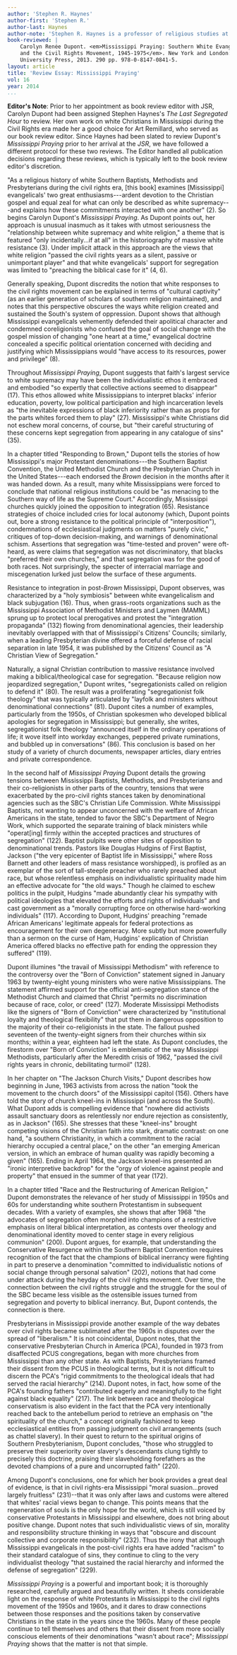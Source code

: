 ```yaml
---
author: 'Stephen R. Haynes'
author-first: 'Stephen R.'
author-last: Haynes
author-note: 'Stephen R. Haynes is a professor of religious studies at Rhodes College.'
book-reviewed: |
    Carolyn Renėe Dupont. <em>Mississippi Praying: Southern White Evangelicals
    and the Civil Rights Movement, 1945-1975</em>. New York and London: New York
    University Press, 2013. 290 pp. 978-0-8147-0841-5.
layout: article
title: 'Review Essay: Mississippi Praying'
vol: 16
year: 2014
...
```


**Editor's Note**: Prior to her appointment as book review editor with
JSR, Carolyn Dupont had been assigned Stephen Haynes's *The Last
Segregated Hour* to review. Her own work on white Christians in
Mississippi during the Civil Rights era made her a good choice for Art
Remillard, who served as our book review editor. Since Haynes had been
slated to review Dupont's *Mississippi Praying* prior to her arrival at
the *JSR*, we have followed a different protocol for these two reviews.
The Editor handled all publication decisions regarding these reviews,
which is typically left to the book review editor's discretion.

"As a religious history of white Southern Baptists, Methodists and
Presbyterians during the civil rights era, [this book] examines
[Mississippi] evangelicals' two great enthusiasms---ardent devotion to
the Christian gospel and equal zeal for what can only be described as
white supremacy---and explains how these commitments interacted with one
another" (2). So begins Carolyn Dupont's *Mississippi Praying*. As
Dupont points out, her approach is unusual inasmuch as it takes with
utmost seriousness the "relationship between white supremacy and white
religion," a theme that is featured "only incidentally...if at all" in
the historiography of massive white resistance (3). Under implicit
attack in this approach are the views that white religion "passed the
civil rights years as a silent, passive or unimportant player" and that
white evangelicals' support for segregation was limited to "preaching
the biblical case for it" (4, 6).

Generally speaking, Dupont discredits the notion that white responses to
the civil rights movement can be explained in terms of "cultural
captivity" (as an earlier generation of scholars of southern religion
maintained), and notes that this perspective obscures the ways white
religion created and sustained the South's system of oppression. Dupont
shows that although Mississippi evangelicals vehemently defended their
apolitical character and condemned coreligionists who confused the goal
of social change with the gospel mission of changing "one heart at a
time," evangelical doctrine concealed a specific political orientation
concerned with deciding and justifying which Mississippians would "have
access to its resources, power and privilege" (8).

Throughout *Mississippi Praying*, Dupont suggests that faith's largest
service to white supremacy may have been the individualistic ethos it
embraced and embodied "so expertly that collective actions seemed to
disappear" (17). This ethos allowed white Mississippians to interpret
blacks' inferior education, poverty, low political participation and
high incarceration levels as "the inevitable expressions of black
inferiority rather than as props for the parts whites forced them to
play" (27). Mississippi's white Christians did not eschew moral
concerns, of course, but "their careful structuring of these concerns
kept segregation from appearing in any catalogue of sins" (35).

In a chapter titled "Responding to Brown," Dupont tells the stories of
how Mississippi's major Protestant denominations---the Southern Baptist
Convention, the United Methodist Church and the Presbyterian Church in
the United States---each endorsed the *Brown* decision in the months
after it was handed down. As a result, many white Mississippians were
forced to conclude that national religious institutions could be "as
menacing to the Southern way of life as the Supreme Court." Accordingly,
Mississippi churches quickly joined the opposition to integration (65).
Resistance strategies of choice included cries for local autonomy
(which, Dupont points out, bore a strong resistance to the political
principle of "interposition"), condemnations of ecclesiastical judgments
on matters "purely civic," critiques of top-down decision-making, and
warnings of denominational schism. Assertions that segregation was
"time-tested and proven" were oft-heard, as were claims that segregation
was not discriminatory, that blacks "preferred their own churches," and
that segregation was for the good of both races. Not surprisingly, the
specter of interracial marriage and miscegenation lurked just below the
surface of these arguments.

Resistance to integration in post-*Brown* Mississippi, Dupont observes,
was characterized by a "holy symbiosis" between white evangelicalism and
black subjugation (16). Thus, when grass-roots organizations such as the
Mississippi Association of Methodist Ministers and Laymen (MAMML) sprung
up to protect local prerogatives and protest the "integration
propaganda" (132) flowing from denominational agencies, their leadership
inevitably overlapped with that of Mississippi's Citizens' Councils;
similarly, when a leading Presbyterian divine offered a forceful defense
of racial separation in late 1954, it was published by the Citizens'
Council as "A Christian View of Segregation."

Naturally, a signal Christian contribution to massive resistance
involved making a biblical/theological case for segregation. "Because
religion now jeopardized segregation," Dupont writes, "segregationists
called on religion to defend it" (80). The result was a proliferating
"segregationist folk theology" that was typically articulated by
"layfolk and ministers without denominational connections" (81). Dupont
cites a number of examples, particularly from the 1950s, of Christian
spokesmen who developed biblical apologies for segregation in
Mississippi; but generally, she writes, segregationist folk theology
"announced itself in the ordinary operations of life; it wove itself
into workday exchanges, peppered private ruminations, and bubbled up in
conversations" (86). This conclusion is based on her study of a variety
of church documents, newspaper articles, diary entries and private
correspondence.

In the second half of *Mississippi Praying* Dupont details the growing
tensions between Mississippi Baptists, Methodists, and Presbyterians and
their co-religionists in other parts of the country, tensions that were
exacerbated by the pro-civil rights stances taken by denominational
agencies such as the SBC's Christian Life Commission. White Mississippi
Baptists, not wanting to appear unconcerned with the welfare of African
Americans in the state, tended to favor the SBC's Department of Negro
Work, which supported the separate training of black ministers while
"operat[ing] firmly within the accepted practices and structures of
segregation" (122). Baptist pulpits were other sites of opposition to
denominational trends. Pastors like Douglas Hudgins of First Baptist,
Jackson ("the very epicenter of Baptist life in Mississippi," where Ross
Barnett and other leaders of mass resistance worshipped), is profiled as
an exemplar of the sort of tall-steeple preacher who rarely preached
about race, but whose relentless emphasis on individualistic
spirituality made him an effective advocate for "the old ways." Though
he claimed to eschew politics in the pulpit, Hudgins "made abundantly
clear his sympathy with political ideologies that elevated the efforts
and rights of individuals" and cast government as a "morally corrupting
force on otherwise hard-working individuals" (117). According to Dupont,
Hudgins' preaching "remade African Americans' legitimate appeals for
federal protections as encouragement for their own degeneracy. More
subtly but more powerfully than a sermon on the curse of Ham, Hudgins'
explication of Christian America offered blacks no effective path for
ending the oppression they suffered" (119).

Dupont illumines "the travail of Mississippi Methodism" with reference
to the controversy over the "Born of Conviction" statement signed in
January 1963 by twenty-eight young ministers who were native
Mississippians. The statement affirmed support for the official
anti-segregation stance of the Methodist Church and claimed that Christ
"permits no discrimination because of race, color, or creed" (127).
Moderate Mississippi Methodists like the signers of "Born of Conviction"
were characterized by "institutional loyalty and theological
flexibility" that put them in dangerous opposition to the majority of
their co-religionists in the state. The fallout pushed seventeen of the
twenty-eight signers from their churches within six months; within a
year, eighteen had left the state. As Dupont concludes, the firestorm
over "Born of Conviction" is emblematic of the way Mississippi
Methodists, particularly after the Meredith crisis of 1962, "passed the
civil rights years in chronic, debilitating turmoil" (128).

In her chapter on "The Jackson Church Visits," Dupont describes how
beginning in June, 1963 activists from across the nation "took the
movement to the church doors" of the Mississippi capitol (156). Others
have told the story of church kneel-ins in Mississippi (and across the
South). What Dupont adds is compelling evidence that "nowhere did
activists assault sanctuary doors as relentlessly nor endure rejection
as consistently, as in Jackson" (165). She stresses that these
"kneel-ins" brought competing visions of the Christian faith into stark,
dramatic contrast: on one hand, "a southern Christianity, in which a
commitment to the racial hierarchy occupied a central place," on the
other "an emerging American version, in which an embrace of human
quality was rapidly becoming a given" (165). Ending in April 1964, the
Jackson kneel-ins presented an "ironic interpretive backdrop" for the
"orgy of violence against people and property" that ensued in the summer
of that year (172).

In a chapter titled "Race and the Restructuring of American Religion,"
Dupont demonstrates the relevance of her study of Mississippi in 1950s
and 60s for understanding white southern Protestantism in subsequent
decades. With a variety of examples, she shows that after 1968 "the
advocates of segregation often morphed into champions of a restrictive
emphasis on literal biblical interpretation, as contests over theology
and denominational identity moved to center stage in every religious
communion" (200). Dupont argues, for example, that understanding the
Conservative Resurgence within the Southern Baptist Convention requires
recognition of the fact that the champions of biblical inerrancy were
fighting in part to preserve a denomination "committed to
individualistic notions of social change through personal salvation"
(202), notions that had come under attack during the heyday of the civil
rights movement. Over time, the connection between the civil rights
struggle and the struggle for the soul of the SBC became less visible as
the ostensible issues turned from segregation and poverty to biblical
inerrancy. But, Dupont contends, the connection is there.

Presbyterians in Mississippi provide another example of the way debates
over civil rights became sublimated after the 1960s in disputes over the
spread of "liberalism." It is not coincidental, Dupont notes, that the
conservative Presbyterian Church in America (PCA), founded in 1973 from
disaffected PCUS congregations, began with more churches from
Mississippi than any other state. As with Baptists, Presbyterians framed
their dissent from the PCUS in theological terms, but it is not
difficult to discern the PCA's "rigid commitments to the theological
ideals that had served the racial hierarchy" (214). Dupont notes, in
fact, how some of the PCA's founding fathers "contributed eagerly and
meaningfully to the fight against black equality" (217). The link
between race and theological conservatism is also evident in the fact
that the PCA very intentionally reached back to the antebellum period to
retrieve an emphasis on "the spirituality of the church," a concept
originally fashioned to keep ecclesiastical entities from passing
judgment on civil arrangements (such as chattel slavery). In their quest
to return to the spiritual origins of Southern Presbyterianism, Dupont
concludes, "those who struggled to preserve their superiority over
slavery's descendants clung tightly to precisely this doctrine, praising
their slaveholding forefathers as the devoted champions of a pure and
uncorrupted faith" (220).

Among Dupont's conclusions, one for which her book provides a great deal
of evidence, is that in civil rights-era Mississippi "moral
suasion...proved largely fruitless" (231)--that it was only after laws
and customs were altered that whites' racial views began to change. This
points means that the regeneration of souls is the only hope for the
world, which is still voiced by conservative Protestants in Mississippi
and elsewhere, does not bring about positive change. Dupont notes that
such individualistic views of sin, morality and responsibility structure
thinking in ways that "obscure and discount collective and corporate
responsibility" (232). Thus the irony that although Mississippi
evangelicals in the post-civil rights era have added "racism" to their
standard catalogue of sins, they continue to cling to the very
individualist theology "that sustained the racial hierarchy and informed
the defense of segregation" (229).

*Mississippi Praying* is a powerful and important book; it is thoroughly
researched, carefully argued and beautifully written. It sheds
considerable light on the response of white Protestants in Mississippi
to the civil rights movement of the 1950s and 1960s, and it dares to
draw connections between those responses and the positions taken by
conservative Christians in the state in the years since the 1960s. Many
of these people continue to tell themselves and others that their
dissent from more socially conscious elements of their denominations
"wasn't about race"; *Mississippi Praying* shows that the matter is not
that simple.

